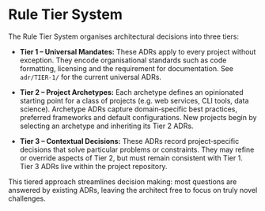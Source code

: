# Rule Tier System

The Rule Tier System organises architectural decisions into three tiers:

* **Tier 1 – Universal Mandates:** These ADRs apply to every project without exception.  They encode organisational standards such as code formatting, licensing and the requirement for documentation.  See `adr/TIER-1/` for the current universal ADRs.

* **Tier 2 – Project Archetypes:** Each archetype defines an opinionated starting point for a class of projects (e.g. web services, CLI tools, data science).  Archetype ADRs capture domain‑specific best practices, preferred frameworks and default configurations.  New projects begin by selecting an archetype and inheriting its Tier 2 ADRs.

* **Tier 3 – Contextual Decisions:** These ADRs record project‑specific decisions that solve particular problems or constraints.  They may refine or override aspects of Tier 2, but must remain consistent with Tier 1.  Tier 3 ADRs live within the project repository.

This tiered approach streamlines decision making: most questions are answered by existing ADRs, leaving the architect free to focus on truly novel challenges.
